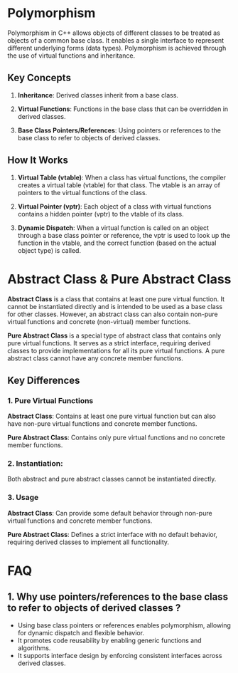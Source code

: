 # Polymorphism
Polymorphism in C++ allows objects of different classes to be treated as objects
of a common base class. It enables a single interface to represent different
underlying forms (data types). Polymorphism is achieved through the use of
virtual functions and inheritance.

## Key Concepts
1. **Inheritance**: Derived classes inherit from a base class.

2. **Virtual Functions**: Functions in the base class that can be overridden in
 derived classes.

3. **Base Class Pointers/References**: Using pointers or references to the base
 class to refer to objects of derived classes.

## How It Works
1. **Virtual Table (vtable)**: When a class has virtual functions, the compiler
 creates a virtual table (vtable) for that class. The vtable is an array of
 pointers to the virtual functions of the class.

2. **Virtual Pointer (vptr)**: Each object of a class with virtual functions
contains a hidden pointer (vptr) to the vtable of its class.

3. **Dynamic Dispatch**: When a virtual function is called on an object through
 a base class pointer or reference, the vptr is used to look up the function in
 the vtable, and the correct function (based on the actual object type) is
 called.

# Abstract Class & Pure Abstract Class
**Abstract Class** is a class that contains at least one pure virtual function. It cannot be instantiated directly and is intended to be used as a base class for other classes. However, an abstract class can also contain non-pure virtual functions and concrete (non-virtual) member functions.

**Pure Abstract Class** is a special type of abstract class that contains only pure virtual functions. It serves as a strict interface, requiring derived classes to provide implementations for all its pure virtual functions. A pure abstract class cannot have any concrete member functions.

## Key Differences
### 1. Pure Virtual Functions
**Abstract Class**: Contains at least one pure virtual function but can also have non-pure virtual functions and concrete member functions.

**Pure Abstract Class**: Contains only pure virtual functions and no concrete member functions.

### 2. Instantiation:
Both abstract and pure abstract classes cannot be instantiated directly.

### 3. Usage
**Abstract Class**: Can provide some default behavior through non-pure virtual functions and concrete member functions.

**Pure Abstract Class**: Defines a strict interface with no default behavior, requiring derived classes to implement all functionality.

# FAQ
## 1. Why use pointers/references to the base class to refer to objects of derived classes ?
- Using base class pointers or references enables polymorphism, allowing for
dynamic dispatch and flexible behavior.
- It promotes code reusability by enabling generic functions and algorithms.
- It supports interface design by enforcing consistent interfaces across derived
 classes.
